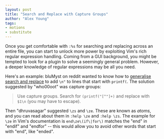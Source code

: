 ```yaml
---
layout: post
title: "Search and Replace with Capture Groups"
author: "Alex Young"
tags: 
- motions
- substitute
---
```


Once you get comfortable with `:%s` for searching and replacing across an entire file, you can start to unlock more power by exploiting Vim's rich regular expression handling.  Coming from a GUI background, you might be tempted to look for a plugin to solve a seemingly general problem.  However, a deeper knowledge of regular expressions may be all you need.

Here's an example: bluMyst on reddit wanted to know how to [generalise search and replace](http://www.reddit.com/r/vim/comments/1rzj1w/how_do_i_do_a_mass_findandreplace_thats_more/) to add `\n"` to lines that start with `printf(`.  The solution suggested by "who00oot" was capture groups:

> Use capture groups. Search for `(printf("[^"]+)` and replace with `$1\n` (you may have to escape).

Then "dhruvasagar" suggested `\zs` and `\ze`.  These are known as _atoms_, and you can read about them in `:help \ze` and `:help \zs`.  The example for `\ze` in Vim's documentation is `end\ze\(if\|for\)` matches the "end" in "endif" and "endfor" -- this would allow you to avoid other words that start with "end", like "ended".


